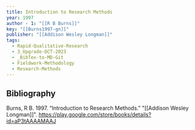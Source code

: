 ```yaml
---
title: Introduction to Research Methods
year: 1997
author - 1: "[[R B Burns]]"
key: "[[Burns1997-gn]]"
publisher: "[[Addison Wesley Longman]]"
tags:
  - Rapid-Qualitative-Research
  - 3_Upgrade-OCT-2023
  - _BibTex-to-MD-Git
  - Fieldwork-Methodology
  - Research-Methods
---
```


## Bibliography
Burns, R B. 1997. “Introduction to Research Methods.” "[[Addison Wesley Longman]]". https://play.google.com/store/books/details?id=aP3tAAAAMAAJ